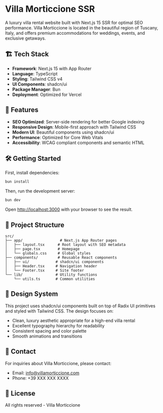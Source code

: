 # Villa Morticcione SSR

A luxury villa rental website built with Next.js 15 SSR for optimal SEO performance. Villa Morticcione is located in the beautiful region of Tuscany, Italy, and offers premium accommodations for weddings, events, and exclusive getaways.

## 🏗️ Tech Stack

- **Framework**: Next.js 15 with App Router
- **Language**: TypeScript
- **Styling**: Tailwind CSS v4
- **UI Components**: shadcn/ui
- **Package Manager**: Bun
- **Deployment**: Optimized for Vercel

## 🚀 Features

- **SEO Optimized**: Server-side rendering for better Google indexing
- **Responsive Design**: Mobile-first approach with Tailwind CSS
- **Modern UI**: Beautiful components using shadcn/ui
- **Performance**: Optimized for Core Web Vitals
- **Accessibility**: WCAG compliant components and semantic HTML

## 🛠️ Getting Started

First, install dependencies:

```bash
bun install
```

Then, run the development server:

```bash
bun dev
```

Open [http://localhost:3000](http://localhost:3000) with your browser to see the result.

## 📁 Project Structure

```
src/
├── app/                 # Next.js App Router pages
│   ├── layout.tsx      # Root layout with SEO metadata
│   ├── page.tsx        # Homepage
│   └── globals.css     # Global styles
├── components/         # Reusable React components
│   ├── ui/            # shadcn/ui components
│   ├── Header.tsx     # Navigation header
│   └── Footer.tsx     # Site footer
└── lib/               # Utility functions
    └── utils.ts       # Common utilities
```

## 🎨 Design System

This project uses shadcn/ui components built on top of Radix UI primitives and styled with Tailwind CSS. The design focuses on:

- Clean, luxury aesthetic appropriate for a high-end villa rental
- Excellent typography hierarchy for readability
- Consistent spacing and color palette
- Smooth animations and transitions

## 📧 Contact

For inquiries about Villa Morticcione, please contact:

- Email: info@villamorticcione.com
- Phone: +39 XXX XXX XXXX

## 📄 License

All rights reserved - Villa Morticcione
